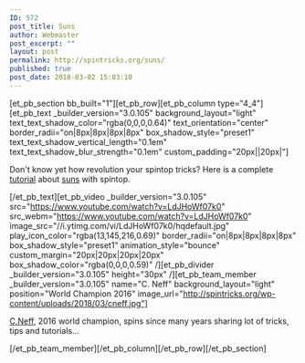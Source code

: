 ```yaml
---
ID: 572
post_title: Suns
author: Webmaster
post_excerpt: ""
layout: post
permalink: http://spintricks.org/suns/
published: true
post_date: 2018-03-02 15:03:10
---
```

[et_pb_section bb_built="1"][et_pb_row][et_pb_column type="4_4"][et_pb_text _builder_version="3.0.105" background_layout="light" text_text_shadow_color="rgba(0,0,0,0.64)" text_orientation="center" border_radii="on|8px|8px|8px|8px" box_shadow_style="preset1" text_text_shadow_vertical_length="0.1em" text_text_shadow_blur_strength="0.1em" custom_padding="20px||20px|"]

Don't know yet how revolution your spintop tricks? Here is a complete <a href="/category/learning/tutorials/">tutorial</a> about <a href="/tag/suns">suns</a> with spintop.

[/et_pb_text][et_pb_video _builder_version="3.0.105" src="https://www.youtube.com/watch?v=LdJHoWf07k0" src_webm="https://www.youtube.com/watch?v=LdJHoWf07k0" image_src="//i.ytimg.com/vi/LdJHoWf07k0/hqdefault.jpg" play_icon_color="rgba(13,145,216,0.69)" border_radii="on|8px|8px|8px|8px" box_shadow_style="preset1" animation_style="bounce" custom_margin="20px|20px|20px|20px" box_shadow_color="rgba(0,0,0,0.59)" /][et_pb_divider _builder_version="3.0.105" height="30px" /][et_pb_team_member _builder_version="3.0.105" name="C. Neff" background_layout="light" position="World Champion 2016" image_url="http://spintricks.org/wp-content/uploads/2018/03/cneff.jpg"]

<a href="/tag/C.Neff">C.Neff</a>, 2016 world champion, spins since many years sharing lot of tricks, tips and tutorials...

[/et_pb_team_member][/et_pb_column][/et_pb_row][/et_pb_section]